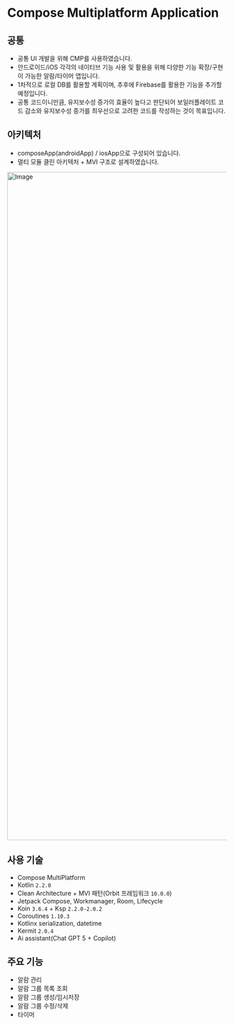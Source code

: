 # Compose Multiplatform Application

## 공통
- 공통 UI 개발을 위해 CMP를 사용하였습니다.
- 안드로이드/iOS 각각의 네이티브 기능 사용 및 활용을 위해 다양한 기능 확장/구현이 가능한 알람/타이머 앱입니다.
- 1차적으로 로컬 DB를 활용할 계획이며, 추후에 Firebase를 활용한 기능을 추가할 예정입니다.
- 공통 코드이니만큼, 유지보수성 증가의 효율이 높다고 판단되어 보일러플레이트 코드 감소와 유지보수성 증가를 최우선으로 고려한 코드를 작성하는 것이 목표입니다.

## 아키텍처
- composeApp(androidApp) / iosApp으로 구성되어 있습니다.
- 멀티 모듈 클린 아키텍처 + MVI 구조로 설계하였습니다.
<img width="2342" height="1531" alt="Image" src="https://github.com/user-attachments/assets/d4a146fe-5c8f-4ac0-bc6a-1ab279d3d833" />

## 사용 기술
- Compose MultiPlatform
- Kotlin `2.2.0`
- Clean Architecture + MVI 패턴(Orbit 프레임워크 `10.0.0`)
- Jetpack Compose, Workmanager, Room, Lifecycle
- Koin `3.6.4` + Ksp `2.2.0-2.0.2`
- Coroutines `1.10.3`
- Kotlinx serialization, datetime
- Kermit `2.0.4`
- Ai assistant(Chat GPT 5 + Copilot)

## 주요 기능
- 알람 관리
 - 알람 그룹 목록 조회
 - 알람 그룹 생성/임시저장
 - 알람 그룹 수정/삭제
- 타이머

